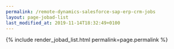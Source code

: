 ```yaml
---
permalink: /remote-dynamics-salesforce-sap-erp-crm-jobs
layout: page-jobad-list
last_modified_at: 2019-11-14T18:32:49+0100
---
```

{% include render_jobad_list.html permalink=page.permalink %}
